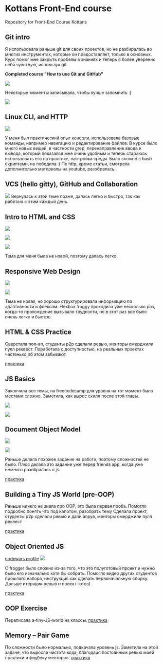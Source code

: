 # Kottans Front-End course

Repository for Front-End Course Kottans

## Git intro

Я использовала раньше git для своих проектов, но не разбиралась во многих инструментах, которые он предоставляет, только в основных.
Курс помог мне закрыть пробелы в знаниях и теперь я более уверенно себя чувствую, используя git.

**Сompleted course "How to use Git and GitHub"**

![](img/udacity.png)

Некоторые моменты записывала, чтобы лучше запомнить :)

![](img/dog-log.jpg)

## Linux CLI, and HTTP

![](task_linux_cli/linux.png)

У меня был практический опыт консоли, использовала базовые команды, например навигацию и редактирование файлов.
В курсе было много новых вещей, в частности grep, перенаправление ввода и вывода, который показался мне очень удобным и теперь стараюсь использовать его на практике,
настройка среды. Было сложно с bash скриптами, но победила :) По http, кроме статьи, смотрела дополнительно материалы на youtube, разобралась.

## VCS (hello gitty), GitHub and Collaboration

![](git_for_collaboration/git-collab.png)
Вернулась к этой теме позже, далась легко и быстро, так как работаю с этим каждый день.

## Intro to HTML and CSS

![](task_html_css_intro/css-udacity.png)

![](task_html_css_intro/html-intro.png)

![](task_html_css_intro/css-intro.png)

Тема для меня была не новой, поэтому далась легко.

## Responsive Web Design

![](task_responsive_web_design/responsive-web.png)

![](task_responsive_web_design/froggy.png)

Тема не новая, но хорошо структурировала информацию по адаптивности и флексам.
Flexbox froggy проходила уже несколько раз, когда-то прохождение вызывало трудности, но в этот раз все было очень легко и быстро.

## HTML & CSS Practice

Сверстала поп-ап, студенты p2p сделали ревью, менторы смерджили пулл реквест. Поработала с доступностью, на реальных проектах частенько об этом забывают.

[практика](https://github.com/chris-voitova/kottans-popup-practice)

## JS Basics

Закончила все темы, на freecodecamp для уровня на тот момент было местами сложно. Заметила, как вырос скилл после этой главы.

![](task_js_basics/js-udacity.png)

![](task_js_basics/js-freecodecamp.png)

## Document Object Model

![](task_dom/dom-udacity.png)

![](task_dom/dom-freecodecamp.png)

Раньше делала похожее задание на работе, поэтому сложностей не было. Плюс делала это задание уже перед friends app, когда уже немного разобралась с js.

[практика](https://github.com/chris-voitova/kottans-dom)

## Building a Tiny JS World (pre-OOP)

Раньше ничего не знала про OOP, это была первая проба. Помогло подробно понять что под капотом, разобрать тему
Сделала проект, студенты p2p сделали ревью и дали апрув, менторы смерджили пулл реквест

[практика](https://github.com/chris-voitova/a-tiny-JS-world)

## Object Oriented JS

[codewars profile](https://www.codewars.com/users/kris_almort)
![](task_oop/codewars.png)

С frogger было сложно из-за того, что это полуготовый проект и нужно было его изначально хотя бы собрать. Помогло видео других студентов прошлого набора, инструкция как сделать первоначальную сборку. Дальше итерация ревью и проект готов)

[практика](https://github.com/chris-voitova/frontend-nanodegree-arcade-game)

## OOP Exercise
Переписала a-tiny-JS-world на классы.
[практика](https://github.com/chris-voitova/a-tiny-JS-world)

## Memory – Pair Game
По сложности было нормально, подкачала уровень js. Заметила на этой задаче, что выросла чистота кода, благодаря постоянным ревью моей практики и фидбеку менторов. 
[практика](https://github.com/chris-voitova/memory-pair-game)
